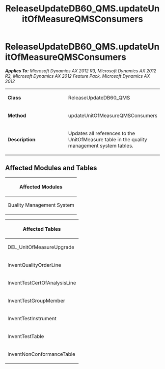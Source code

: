 ﻿---
title: ReleaseUpdateDB60_QMS.updateUnitOfMeasureQMSConsumers
TOCTitle: ReleaseUpdateDB60_QMS.updateUnitOfMeasureQMSConsumers
ms:assetid: 3391a9e6-c32d-696d-21ed-75c1808f8ec9
ms:mtpsurl: https://msdn.microsoft.com/en-us/library/JJ685104(v=AX.60)
ms:contentKeyID: 49707558
ms.date: 05/18/2015
mtps_version: v=AX.60
---

# ReleaseUpdateDB60\_QMS.updateUnitOfMeasureQMSConsumers 


_**Applies To:** Microsoft Dynamics AX 2012 R3, Microsoft Dynamics AX 2012 R2, Microsoft Dynamics AX 2012 Feature Pack, Microsoft Dynamics AX 2012_

<table>
<colgroup>
<col style="width: 50%" />
<col style="width: 50%" />
</colgroup>
<tbody>
<tr class="odd">
<td><p><strong>Class</strong></p></td>
<td><p>ReleaseUpdateDB60_QMS</p></td>
</tr>
<tr class="even">
<td><p><strong>Method</strong></p></td>
<td><p>updateUnitOfMeasureQMSConsumers</p></td>
</tr>
<tr class="odd">
<td><p><strong>Description</strong></p></td>
<td><p>Updates all references to the UnitOfMeasure table in the quality management system tables.</p></td>
</tr>
</tbody>
</table>


## Affected Modules and Tables

<table>
<colgroup>
<col style="width: 100%" />
</colgroup>
<thead>
<tr class="header">
<th><p>Affected Modules</p></th>
</tr>
</thead>
<tbody>
<tr class="odd">
<td><p>Quality Management System</p></td>
</tr>
</tbody>
</table>


<table>
<colgroup>
<col style="width: 100%" />
</colgroup>
<thead>
<tr class="header">
<th><p>Affected Tables</p></th>
</tr>
</thead>
<tbody>
<tr class="odd">
<td><p>DEL_UnitOfMeasureUpgrade</p></td>
</tr>
<tr class="even">
<td><p>InventQualityOrderLine</p></td>
</tr>
<tr class="odd">
<td><p>InventTestCertOfAnalysisLine</p></td>
</tr>
<tr class="even">
<td><p>InventTestGroupMember</p></td>
</tr>
<tr class="odd">
<td><p>InventTestInstrument</p></td>
</tr>
<tr class="even">
<td><p>InventTestTable</p></td>
</tr>
<tr class="odd">
<td><p>InventNonConformanceTable</p></td>
</tr>
</tbody>
</table>

  


